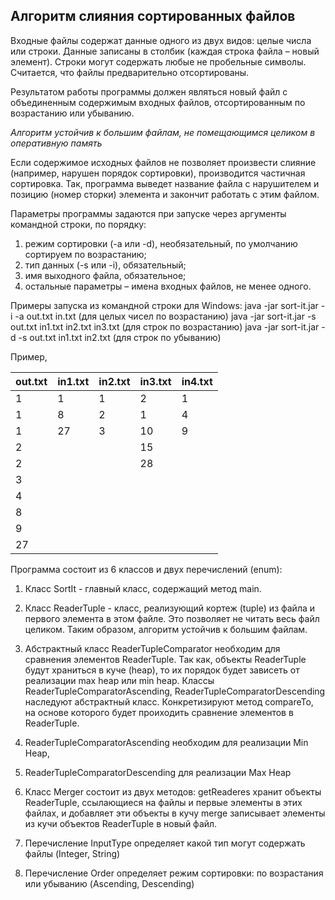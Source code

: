 ## Алгоритм слияния сортированных файлов

Входные файлы содержат данные одного из двух видов: целые числа или строки. Данные
записаны в столбик (каждая строка файла – новый элемент). Строки могут содержать любые не
пробельные символы. Считается, что файлы предварительно отсортированы.

Результатом работы программы должен являться новый файл с объединенным содержимым
входных файлов, отсортированным по возрастанию или убыванию.

*Алгоритм устойчив к большим файлам, не помещающимся целиком в оперативную
память*

Если содержимое исходных файлов не позволяет произвести слияние (например,
нарушен порядок сортировки), производится частичная сортировка. Так, программа выведет название 
файла с нарушителем и позицию (номер сторки) элемента и закончит работать с этим файлом.

Параметры программы задаются при запуске через аргументы командной строки, по порядку:
1. режим сортировки (-a или -d), необязательный, по умолчанию сортируем по возрастанию;
2. тип данных (-s или -i), обязательный;
3. имя выходного файла, обязательное;
4. остальные параметры – имена входных файлов, не менее одного.

Примеры запуска из командной строки для Windows:
java -jar sort-it.jar -i -a out.txt in.txt (для целых чисел по возрастанию)
java -jar sort-it.jar -s out.txt in1.txt in2.txt in3.txt (для строк по возрастанию)
java -jar sort-it.jar -d -s out.txt in1.txt in2.txt (для строк по убыванию)


Пример,

out.txt |      in1.txt  |    in2.txt  |   in3.txt  |   in4.txt
--------|---------------|-------------|------------|-----------
1       |        1      |      1      |      2     |     1
1       |        8      |      2      |     1      |     4
1       |        27     |      3      |     10     |     9
2       |               |             |     15     |  
2       |               |             |     28     |  
3       |               |             |            |  
4       |               |             |            |  
8       |               |             |            | 
9       |               |             |            | 
27      |               |             |            |  



Программа состоит из 6 классов и двух перечислений (enum):
1) Класс SortIt - главный класс, содержащий метод main.

2) Класс ReaderTuple - класс, реализующий кортеж (tuple) из файла и первого элемента в этом файле.
Это позволяет не читать весь файл целиком. Таким образом, алгоритм устойчив к большим файлам.

3) Абстрактный класс ReaderTupleComparator необходим для сравнения элементов ReaderTuple.
Так как, объекты ReaderTuple будут храниться в куче (heap), то их порядок будет зависеть от
реализации max heap или min heap.
Классы ReaderTupleComparatorAscending, ReaderTupleComparatorDescending наследуют абстрактный класс. 
Конкретизируют метод compareTo, на основе которого будет проиходить сравнение элементов в ReaderTuple.
4) ReaderTupleComparatorAscending необходим для реализации Min Heap,
5) ReaderTupleComparatorDescending для реализации Mах Heap

6) Класс Merger состоит из двух методов: 
getReaderes хранит объекты ReaderTuple, ссылающиеся на файлы и первые элементы в этих файлах, и 
добавляет эти объекты в кучу
merge записывает элементы из кучи объектов ReaderTuple в новый файл.

7) Перечисление InputType определяет какой тип могут содержать файлы (Integer, String)
8) Перечисление Order определяет режим сортировки: по возрастания или убыванию (Ascending, Descending)

